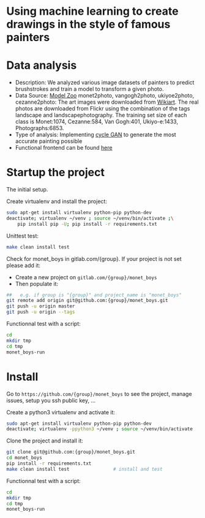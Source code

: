 # Using machine learning to create drawings in the style of famous painters

# Data analysis
- Description: We analyzed various image datasets of painters to predict brushstrokes and train a model to transform a given photo.
- Data Source: [Model Zoo](https://github.com/junyanz/CycleGAN#model-zoo) monet2photo, vangogh2photo, ukiyoe2photo, cezanne2photo: The art images were downloaded from [Wikiart](https://www.wikiart.org/). The real photos are downloaded from Flickr using the combination of the tags landscape and landscapephotography. The training set size of each class is Monet:1074, Cezanne:584, Van Gogh:401, Ukiyo-e:1433, Photographs:6853.
- Type of analysis: Implementing [cycle GAN](https://software.intel.com/content/www/us/en/develop/articles/improving-cycle-gan-using-intel-ai-devcloud.html) to generate the most accurate painting possible 
- Functional frontend can be found [here](showmeyourgans.herokuapp.com) 


# Startup the project

The initial setup.

Create virtualenv and install the project:
```bash
sudo apt-get install virtualenv python-pip python-dev
deactivate; virtualenv ~/venv ; source ~/venv/bin/activate ;\
    pip install pip -U; pip install -r requirements.txt
```

Unittest test:
```bash
make clean install test
```

Check for monet_boys in gitlab.com/{group}.
If your project is not set please add it:

- Create a new project on `gitlab.com/{group}/monet_boys`
- Then populate it:

```bash
##   e.g. if group is "{group}" and project_name is "monet_boys"
git remote add origin git@github.com:{group}/monet_boys.git
git push -u origin master
git push -u origin --tags
```

Functionnal test with a script:

```bash
cd
mkdir tmp
cd tmp
monet_boys-run
```

# Install

Go to `https://github.com/{group}/monet_boys` to see the project, manage issues,
setup you ssh public key, ...

Create a python3 virtualenv and activate it:

```bash
sudo apt-get install virtualenv python-pip python-dev
deactivate; virtualenv -ppython3 ~/venv ; source ~/venv/bin/activate
```

Clone the project and install it:

```bash
git clone git@github.com:{group}/monet_boys.git
cd monet_boys
pip install -r requirements.txt
make clean install test                # install and test
```
Functionnal test with a script:

```bash
cd
mkdir tmp
cd tmp
monet_boys-run
```
